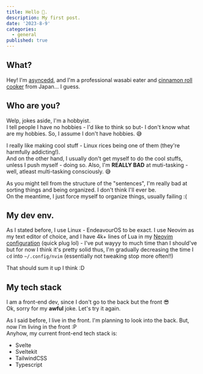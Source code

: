```yaml
---
title: Hello 👋.
description: My first post.
date: '2023-8-9'
categories:
  - general
published: true
---
```


## What?

Hey! I'm [asyncedd](https://github.com/asyncedd), and I'm a professional wasabi eater and [cinnamon roll cooker](https://asyncedd.github.io/cinnamon-roll-recipe) from Japan... I guess.

## Who are you?

Welp, jokes aside, I'm a hobbyist.  
I tell people I have no hobbies - I'd like to think so but- I don't know what are my hobbies. So, I assume I don't have hobbies. 😅

I really like making cool stuff - Linux rices being one of them (they're harmfully addicting!).  
And on the other hand, I usually don't get myself to do the cool stuffs, unless I push myself - doing so.
Also, I'm **REALLY BAD** at muti-tasking - well, atleast multi-tasking consciously. 😅

As you might tell from the structure of the "sentences", I'm really bad at sorting things and being organized. I don't think I'll ever be.  
On the meantime, I just force myself to organize things, usually failing :(

## My dev env.

As I stated before, I use Linux - EndeavourOS to be exact. I use Neovim as my text editor of choice, and I have 4k+ lines of Lua in my [Neovim configuration](https://github.com/asyncedd/dots.nvim) (quick plug lol) - I've put wayyy to much time than I should've but for now I think it's pretty solid thus, I'm gradually decreasing the time I `cd` into `~/.config/nvim` (essentially not tweaking stop more often!!)

That should sum it up I think :D

## My tech stack

I am a front-end dev, since I don't go to the back but the front 😎  
Ok, sorry for my **awful** joke. Let's try it again.

As I said before, I live in the front. I'm planning to look into the back. But, now I'm living in the front :P  
Anyhow, my current front-end tech stack is:

- Svelte
- Sveltekit
- TailwindCSS
- Typescript
